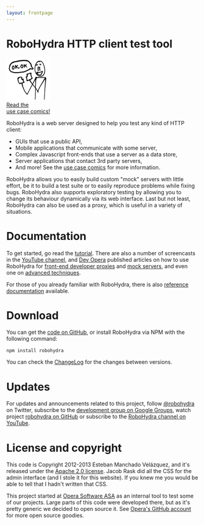 ```yaml
---
layout: frontpage
---
```

RoboHydra HTTP client test tool
===============================

<div class="teaser-pic">
  <a href="/usecases">
    <img src="/static/img/usecases-teaser.png" />
    <figcaption>Read the<br/>use case comics!</figcaption>
  </a>
</div>

RoboHydra is a web server designed to help you test any kind of
HTTP client:

* GUIs that use a public API,
* Mobile applications that communicate with some server,
* Complex Javascript front-ends that use a server as a data store,
* Server applications that contact 3rd party servers,
* And more! See the [use case comics](/usecases) for more information.

RoboHydra allows you to easily build custom "mock" servers with little
effort, be it to build a test suite or to easily reproduce problems
while fixing bugs. RoboHydra also supports exploratory testing by
allowing you to change its behaviour dynamically via its web interface.
Last but not least, RoboHydra can also be used as a proxy, which is
useful in a variety of situations.

Documentation
=============

To get started, go read the [tutorial](docs/tutorial). There are also
a number of screencasts in the [YouTube
channel](http://www.youtube.com/user/robohydra/videos), and [Dev
Opera](http://dev.opera.com) published articles on how to use
RoboHydra for [front-end developer
proxies](http://dev.opera.com/articles/view/robohydra-a-new-testing-tool-for-client-server-interactions/)
and [mock
servers](http://dev.opera.com/articles/view/using-robohydra-as-a-mock-server/),
and even one on [advanced
techniques](http://dev.opera.com/articles/view/robohydra-advanced-techniques/).

For those of you already familiar with RoboHydra, there is also
[reference documentation](docs) available.

Download
========

You can get the [code on
GitHub](https://github.com/operasoftware/robohydra), or install
RoboHydra via NPM with the following command:

    npm install robohydra

You can check the
[ChangeLog](https://raw.github.com/operasoftware/robohydra/master/ChangeLog)
for the changes between versions.

Updates
=======

For updates and announcements related to this project, follow
[@robohydra](https://twitter.com/robohydra) on Twitter, subscribe to
the [development group on Google
Groups](https://groups.google.com/forum/?hl=es&fromgroups#!forum/robohydra),
watch project [robohydra on
GitHub](https://github.com/operasoftware/robohydra) or subscribe to
the [RoboHydra channel on
YouTube](http://www.youtube.com/user/robohydra/videos).

License and copyright
=====================

This code is Copyright 2012-2013 Esteban Manchado Velázquez, and it's
released under the [Apache 2.0
license](http://www.apache.org/licenses/LICENSE-2.0.txt). Jacob Rask
did all the CSS for the admin interface (and I stole it for this
website). If you knew me you would be able to tell that I hadn't
written that CSS.

This project started at [Opera Software ASA](http://opera.com) as an
internal tool to test some of our projects. Large parts of this code
were developed there, but as it's pretty generic we decided to open
source it. See [Opera's GitHub
account](http://github.com/operasoftware) for more open source
goodies.
